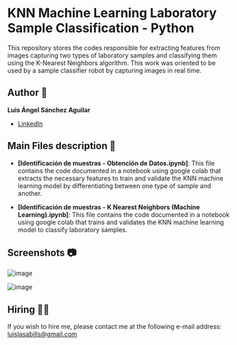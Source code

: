 # KNN Machine Learning Laboratory Sample Classification - Python
This repository stores the codes responsible for extracting features from images capturing two types of laboratory samples and classifying them using the K-Nearest Neighbors algorithm. This work was oriented to be used by a sample classifier robot by capturing images in real time.

## Author 👤
**Luis Ángel Sánchez Aguilar**

* [LinkedIn](https://www.linkedin.com/in/sanchezluismachinelearning/)

## Main Files description 📘

* **[Identificación de muestras - Obtención de Datos.ipynb]**: This file contains the code documented in a notebook using google colab that extracts the necessary features to train and validate the KNN machine learning model by differentiating between one type of sample and another.

* **[Identificación de muestras - K Nearest Neighbors (Machine Learning).ipynb]**: This file contains the code documented in a notebook using google colab that trains and validates the KNN machine learning model to classify laboratory samples.

## Screenshots 📷
![image](https://user-images.githubusercontent.com/118120048/203472695-76417f6c-9862-4e5c-bdf2-13120257fa72.png)

![image](https://user-images.githubusercontent.com/118120048/203472716-41faeb9a-08bd-4679-ace0-9124f954bcaa.png)


## Hiring 🤝🏿
If you wish to hire me, please contact me at the following e-mail address: luislasabills@gmail.com
